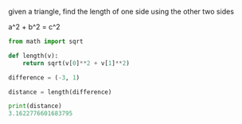 given a triangle, find the length of one side using the other two sides

a^2 + b^2 = c^2

```python
from math import sqrt

def length(v):
	return sqrt(v[0]**2 + v[1]**2)

difference = (-3, 1)

distance = length(difference)

print(distance)
3.1622776601683795
```